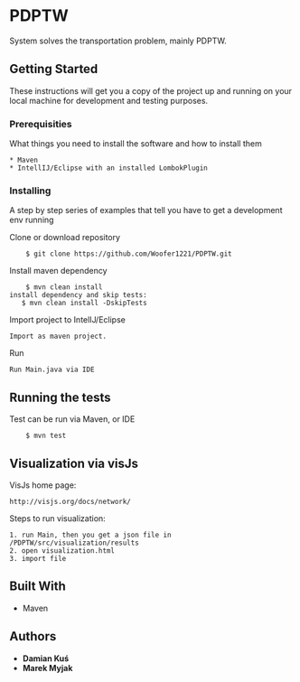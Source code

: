 # PDPTW

System solves the transportation problem, mainly PDPTW.

## Getting Started

These instructions will get you a copy of the project up and running on your local machine for development and testing purposes.

### Prerequisities

What things you need to install the software and how to install them

```
* Maven
* IntellIJ/Eclipse with an installed LombokPlugin
```

### Installing

A step by step series of examples that tell you have to get a development env running

Clone or download repository

```
    $ git clone https://github.com/Woofer1221/PDPTW.git
```

Install maven dependency

```
    $ mvn clean install
install dependency and skip tests:
   $ mvn clean install -DskipTests
```

Import project to IntelIJ/Eclipse

```
Import as maven project.
```

Run

```
Run Main.java via IDE
```

## Running the tests

Test can be run via Maven, or IDE

```
    $ mvn test
```

## Visualization via visJs

VisJs home page:
```
http://visjs.org/docs/network/
```
Steps to run visualization:
```
1. run Main, then you get a json file in /PDPTW/src/visualization/results
2. open visualization.html
3. import file
```

## Built With

* Maven

## Authors

* **Damian Kuś**
* **Marek Myjak**
